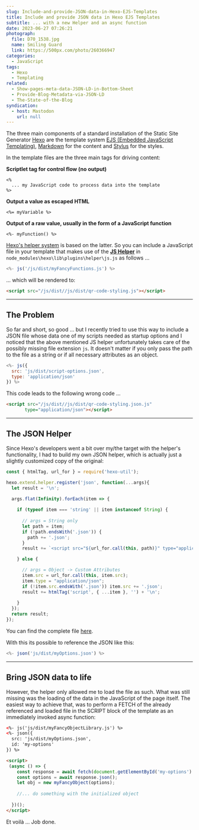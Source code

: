 ```yaml
---
slug: Include-and-provide-JSON-data-in-Hexo-EJS-Templates
title: Include and provide JSON data in Hexo EJS Templates
subtitle: ... with a new Helper and an async function
date: 2023-06-27 07:26:21
photograph:
  file: D70_1538.jpg
  name: Smiling Guard
  link: https://500px.com/photo/260366947
categories:
  - JavaScript
tags:
  - Hexo
  - Templating
related:
  - Show-pages-meta-data-JSON-LD-in-Bottom-Sheet
  - Provide-Blog-Metadata-via-JSON-LD
  - The-State-of-the-Blog
syndication:
  - host: Mastodon
    url: null
---
```


The three main components of a standard installation of the Static Site Generator [Hexo](https:\\hexo.io) are the template system [EJS (Embedded JavaScript Templating)](https://ejs.co/), [Markdown](https://en.wikipedia.org/wiki/Markdown) for the content and [Stylus](https://stylus-lang.com/) for the styles.

In the template files are the three main tags for driving content:

**Scriptlet tag for control flow (no output)**

```ejs
<%
  ... my JavaScript code to process data into the template
%>
```

**Output a value as escaped HTML**

```ejs
<%= myVariable %>
```

**Output of a raw value, usually in the form of a JavaScript function**

```ejs
<%- myFunction() %>
```

[Hexo's helper system](https://hexo.io/docs/helpers) is based on the latter. So you can include a JavaScript file in your template that makes use of the [**JS Helper**](https://hexo.io/docs/helpers#js) in ``node_modules\hexo\lib\plugins\helper\js.js`` as follows ...

```js
<%- js('/js/dist/myFancyFunctions.js') %>
```

... which will be rendered to:

```html
<script src="/js/dist//js/dist/qr-code-styling.js"></script>
```

---

## The Problem

So far and short, so good ... but I recently tried to use this way to include a JSON file whose data one of my scripts needed as startup options and I noticed that the above mentioned JS helper unfortunately takes care of the possibly missing file extension ``js``. It doesn't matter if you only pass the path to the file as a string or if all necessary attributes as an object.

<!-- more -->

```js
<%- js({
  src: 'js/dist/script-options.json',
  type: 'application/json'
}) %>
```

This code leads to the following wrong code ...

```html
<script src="/js/dist//js/dist/qr-code-styling.json.js" 
       type="application/json"></script>
```

---

## The JSON Helper

Since Hexo's developers went a bit over my/the target with the helper's functionality, I had to build my own JSON helper, which is actually just a slightly customized copy of the original:

```js themes\landscape\scripts\json-helper.js
const { htmlTag, url_for } = require('hexo-util');

hexo.extend.helper.register('json', function(...args){
  let result = '\n';
  
  args.flat(Infinity).forEach(item => {

    if (typeof item === 'string' || item instanceof String) {
      
      // args = String only
      let path = item;
      if (!path.endsWith('.json')) {
        path += '.json';
      }
      result += `<script src="${url_for.call(this, path)}" type="application/json"></script>\n`;

    } else {

      // args = Object -> Custom Attributes
      item.src = url_for.call(this, item.src);
      item.type = "application/json";
      if (!item.src.endsWith('.json')) item.src += '.json';
      result += htmlTag('script', { ...item }, '') + '\n';
    
    }
  });
  return result;
});
```

You can find the complete file [here](https://github.com/kristofzerbe/kiko.io/blob/master/themes/landscape/scripts/json-helper.js).

With this its possible to reference the JSON like this:

```js
<%- json('js/dist/myOptions.json') %>
```

---

## Bring JSON data to life

However, the helper only allowed me to load the file as such. What was still missing was the loading of the data in the JavaScript of the page itself. The easiest way to achieve that, was to perform a FETCH of the already referenced and loaded file in the SCRIPT block of the template as an immediately invoked async function:

```html EJS File
<%- js('js/dist/myFancyObjectLibrary.js') %>
<%- json({
  src: 'js/dist/myOptions.json', 
  id: 'my-options'
}) %>

<script>
 (async () => {
    const response = await fetch(document.getElementById('my-options').src);
    const options = await response.json();    
    let obj = new myFancyObject(options);
    
    //... do something with the initialized object
    
  })();
</script>
```

Et voilà ... Job done.